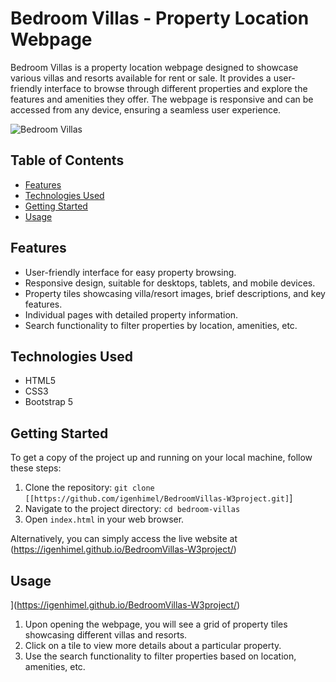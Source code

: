 # Bedroom Villas - Property Location Webpage

Bedroom Villas is a property location webpage designed to showcase various villas and resorts available for rent or sale. It provides a user-friendly interface to browse through different properties and explore the features and amenities they offer. The webpage is responsive and can be accessed from any device, ensuring a seamless user experience.

![Bedroom Villas](https://github.com/igenhimel/BedroomVillas-W3project/blob/main/images/Screenshot%20(1).png)


## Table of Contents
- [Features](#features)
- [Technologies Used](#technologies-used)
- [Getting Started](#getting-started)
- [Usage](#usage)

## Features

- User-friendly interface for easy property browsing.
- Responsive design, suitable for desktops, tablets, and mobile devices.
- Property tiles showcasing villa/resort images, brief descriptions, and key features.
- Individual pages with detailed property information.
- Search functionality to filter properties by location, amenities, etc.

## Technologies Used

- HTML5
- CSS3
- Bootstrap 5 

## Getting Started

To get a copy of the project up and running on your local machine, follow these steps:

1. Clone the repository: `git clone [[https://github.com/igenhimel/BedroomVillas-W3project.git]`]
2. Navigate to the project directory: `cd bedroom-villas`
3. Open `index.html` in your web browser.

Alternatively, you can simply access the live website at (https://igenhimel.github.io/BedroomVillas-W3project/)

## Usage
](https://igenhimel.github.io/BedroomVillas-W3project/)
1. Upon opening the webpage, you will see a grid of property tiles showcasing different villas and resorts.
2. Click on a tile to view more details about a particular property.
3. Use the search functionality to filter properties based on location, amenities, etc.



